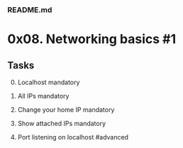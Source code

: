 ### README.md

# 0x08. Networking basics #1

## Tasks
0. Localhost mandatory

1. All IPs mandatory

2. Change your home IP mandatory

3. Show attached IPs mandatory

4. Port listening on localhost #advanced


